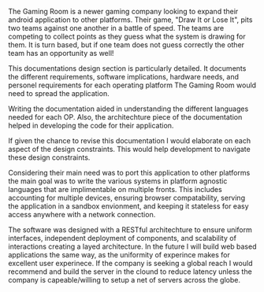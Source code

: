 The Gaming Room is a newer gaming company looking to expand their android application to other platforms. Their game, "Draw It or Lose It", pits two teams against one another in a battle of speed.
The teams are competing to collect points as they guess what the system is drawing for them. It is turn based, but if one team does not guess correctly the other team has an opportunity as well!

This documentations design section is particularly detailed. It documents the different requirements, software implications, hardware needs, and personel requirements for each operating platform The Gaming Room
would need to spread the application.

Writing the documentation aided in understanding the different languages needed for each OP. Also, the architechture piece of the documentation helped in developing the code for their application.

If given the chance to revise this documentation I would elaborate on each aspect of the design constraints. This would help development to navigate these design constraints.

Considering their main need was to port this application to other platforms the main goal was to write the various systems in platform agnostic languages that are implimentable on multiple fronts.
This includes accounting for multiple devices, ensuring browser compatability, serving the application in a sandbox envionment, and keeping it stateless for easy access anywhere with a network connection.

The software was designed with a RESTful architechture to ensure uniform interfaces, independent deployment of components, and scalability of interactions creating a layed architecture.
In the future I will build web based applications the same way, as the uniformity of experince makes for excellent user experinece. If the company is seeking a global reach I would recommend and build 
the server in the clound to reduce latency unless the company is capeable/willing to setup a net of servers across the globe.
